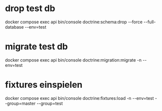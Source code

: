 # drop test db
docker compose exec api bin/console doctrine:schema:drop --force --full-database --env=test

# migrate test db
docker compose exec api bin/console doctrine:migration:migrate -n --env=test

# fixtures einspielen
docker compose exec api bin/console doctrine:fixtures:load -n --env=test --group=master --group=test

